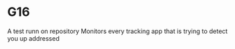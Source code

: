 # G16
A test runn on repository 
Monitors every tracking app that is trying to detect you up addressed 
